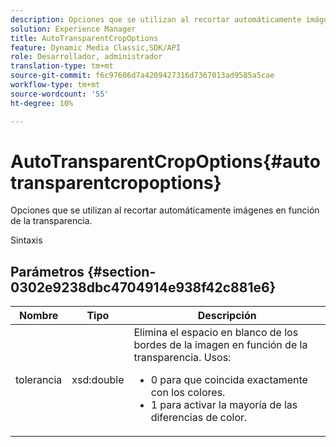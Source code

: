```yaml
---
description: Opciones que se utilizan al recortar automáticamente imágenes en función de la transparencia.
solution: Experience Manager
title: AutoTransparentCropOptions
feature: Dynamic Media Classic,SDK/API
role: Desarrollador, administrador
translation-type: tm+mt
source-git-commit: f6c97606d7a4209427316d7367013ad9585a5cae
workflow-type: tm+mt
source-wordcount: '55'
ht-degree: 10%

---
```



# AutoTransparentCropOptions{#autotransparentcropoptions}

Opciones que se utilizan al recortar automáticamente imágenes en función de la transparencia.

Sintaxis

## Parámetros {#section-0302e9238dbc4704914e938f42c881e6}

<table id="table_F6A0DBA37F704C2097C617A0A6767566"> 
 <thead> 
  <tr> 
   <th colname="col1" class="entry"> Nombre </th> 
   <th colname="col2" class="entry"> Tipo </th> 
   <th colname="col3" class="entry"> Descripción </th> 
  </tr> 
 </thead>
 <tbody> 
  <tr> 
   <td colname="col1"> <span class="codeph"> tolerancia</span> </td> 
   <td colname="col2"> <span class="codeph"> xsd:double</span> </td> 
   <td colname="col3">Elimina el espacio en blanco de los bordes de la imagen en función de la transparencia. Usos: 
    <ul id="ul_FE5423B857AE43FCBA7A9AEA76C754CC">
     <li id="li_01E3BD0AB8DA4C408B47CB02B269404A">0 para que coincida exactamente con los colores. </li>
     <li id="li_FCE21384265D4ECE9C0D785F1BB32C3A">1 para activar la mayoría de las diferencias de color. </li>
    </ul></td> 
  </tr> 
 </tbody> 
</table>


